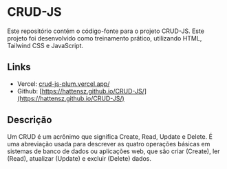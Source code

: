 # CRUD-JS

Este repositório contém o código-fonte para o projeto CRUD-JS. Este projeto foi desenvolvido como treinamento prático, utilizando HTML, Tailwind CSS e JavaScript.

## Links

- Vercel: [crud-js-plum.vercel.app/](crud-js-plum.vercel.app/)
- Github: [https://hattensz.github.io/CRUD-JS/](https://hattensz.github.io/CRUD-JS/)


## Descrição

Um CRUD é um acrônimo que significa Create, Read, Update e Delete. É uma abreviação usada para descrever as quatro operações básicas em sistemas de banco de dados ou aplicações web, que são criar (Create), ler (Read), atualizar (Update) e excluir (Delete) dados.
